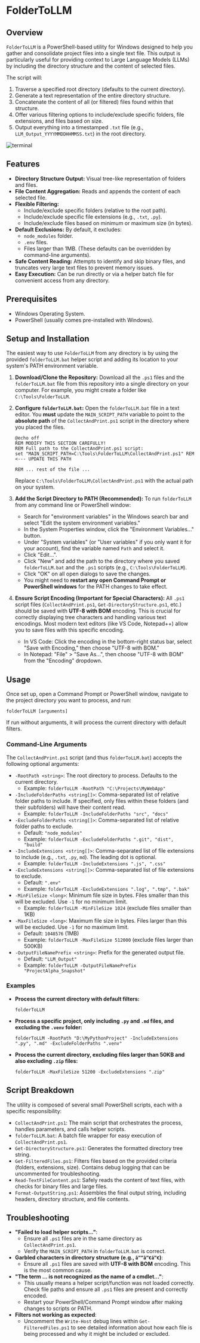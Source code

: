 # FolderToLLM

## Overview

`FolderToLLM` is a PowerShell-based utility for Windows designed to help you gather and consolidate project files into a single text file. This output is particularly useful for providing context to Large Language Models (LLMs) by including the directory structure and the content of selected files.

The script will:
1.  Traverse a specified root directory (defaults to the current directory).
2.  Generate a text representation of the entire directory structure.
3.  Concatenate the content of all (or filtered) files found within that structure.
4.  Offer various filtering options to include/exclude specific folders, file extensions, and files based on size.
5.  Output everything into a timestamped `.txt` file (e.g., `LLM_Output_YYYYMMDDHHMMSS.txt`) in the root directory.

![terminal](https://cdn.goygoyengine.com/images/1747926440007-7ba82bbced04e141.gif)

## Features

*   **Directory Structure Output:** Visual tree-like representation of folders and files.
*   **File Content Aggregation:** Reads and appends the content of each selected file.
*   **Flexible Filtering:**
    *   Include/exclude specific folders (relative to the root path).
    *   Include/exclude specific file extensions (e.g., `.txt`, `.py`).
    *   Include/exclude files based on minimum or maximum size (in bytes).
*   **Default Exclusions:** By default, it excludes:
    *   `node_modules` folder.
    *   `.env` files.
    *   Files larger than 1MB.
    (These defaults can be overridden by command-line arguments).
*   **Safe Content Reading:** Attempts to identify and skip binary files, and truncates very large text files to prevent memory issues.
*   **Easy Execution:** Can be run directly or via a helper batch file for convenient access from any directory.

## Prerequisites

*   Windows Operating System.
*   PowerShell (usually comes pre-installed with Windows).

## Setup and Installation

The easiest way to use `FolderToLLM` from any directory is by using the provided `folderToLLM.bat` helper script and adding its location to your system's PATH environment variable.

1.  **Download/Clone the Repository:**
    Download all the `.ps1` files and the `folderToLLM.bat` file from this repository into a single directory on your computer. For example, you might create a folder like `C:\Tools\FolderToLLM`.

2.  **Configure `folderToLLM.bat`:**
    Open the `folderToLLM.bat` file in a text editor. You **must** update the `MAIN_SCRIPT_PATH` variable to point to the **absolute path** of the `CollectAndPrint.ps1` script in the directory where you placed the files.

    ```batch
    @echo off
    REM MODIFY THIS SECTION CAREFULLY!
    REM Full path to the CollectAndPrint.ps1 script:
    set "MAIN_SCRIPT_PATH=C:\Tools\FolderToLLM\CollectAndPrint.ps1" REM <--- UPDATE THIS PATH

    REM ... rest of the file ...
    ```
    Replace `C:\Tools\FolderToLLM\CollectAndPrint.ps1` with the actual path on your system.

3.  **Add the Script Directory to PATH (Recommended):**
    To run `folderToLLM` from any command line or PowerShell window:
    *   Search for "environment variables" in the Windows search bar and select "Edit the system environment variables."
    *   In the System Properties window, click the "Environment Variables..." button.
    *   Under "System variables" (or "User variables" if you only want it for your account), find the variable named `Path` and select it.
    *   Click "Edit...".
    *   Click "New" and add the path to the directory where you saved `folderToLLM.bat` and the `.ps1` scripts (e.g., `C:\Tools\FolderToLLM`).
    *   Click "OK" on all open dialogs to save the changes.
    *   You might need to **restart any open Command Prompt or PowerShell windows** for the PATH changes to take effect.

4.  **Ensure Script Encoding (Important for Special Characters):**
    All `.ps1` script files (`CollectAndPrint.ps1`, `Get-DirectoryStructure.ps1`, etc.) should be saved with **UTF-8 with BOM** encoding. This is crucial for correctly displaying tree characters and handling various text encodings. Most modern text editors (like VS Code, Notepad++) allow you to save files with this specific encoding.
    *   In VS Code: Click the encoding in the bottom-right status bar, select "Save with Encoding," then choose "UTF-8 with BOM."
    *   In Notepad: "File" > "Save As...", then choose "UTF-8 with BOM" from the "Encoding" dropdown.

## Usage

Once set up, open a Command Prompt or PowerShell window, navigate to the project directory you want to process, and run:

```shell
folderToLLM [arguments]
```

If run without arguments, it will process the current directory with default filters.

### Command-Line Arguments

The `CollectAndPrint.ps1` script (and thus `folderToLLM.bat`) accepts the following optional arguments:

*   `-RootPath <string>`: The root directory to process. Defaults to the current directory.
    *   Example: `folderToLLM -RootPath "C:\Projects\MyWebApp"`
*   `-IncludeFolderPaths <string[]>`: Comma-separated list of relative folder paths to include. If specified, only files within these folders (and their subfolders) will have their content read.
    *   Example: `folderToLLM -IncludeFolderPaths "src", "docs"`
*   `-ExcludeFolderPaths <string[]>`: Comma-separated list of relative folder paths to exclude.
    *   Default: `"node_modules"`
    *   Example: `folderToLLM -ExcludeFolderPaths ".git", "dist", "build"`
*   `-IncludeExtensions <string[]>`: Comma-separated list of file extensions to include (e.g., `.txt`, `.py`, `md`). The leading dot is optional.
    *   Example: `folderToLLM -IncludeExtensions ".js", ".css"`
*   `-ExcludeExtensions <string[]>`: Comma-separated list of file extensions to exclude.
    *   Default: `".env"`
    *   Example: `folderToLLM -ExcludeExtensions ".log", ".tmp", ".bak"`
*   `-MinFileSize <long>`: Minimum file size in bytes. Files smaller than this will be excluded. Use `-1` for no minimum limit.
    *   Example: `folderToLLM -MinFileSize 1024` (exclude files smaller than 1KB)
*   `-MaxFileSize <long>`: Maximum file size in bytes. Files larger than this will be excluded. Use `-1` for no maximum limit.
    *   Default: `1048576` (1MB)
    *   Example: `folderToLLM -MaxFileSize 512000` (exclude files larger than 500KB)
*   `-OutputFileNamePrefix <string>`: Prefix for the generated output file.
    *   Default: `"LLM_Output"`
    *   Example: `folderToLLM -OutputFileNamePrefix "ProjectAlpha_Snapshot"`

### Examples

*   **Process the current directory with default filters:**
    ```shell
    folderToLLM
    ```

*   **Process a specific project, only including `.py` and `.md` files, and excluding the `.venv` folder:**
    ```shell
    folderToLLM -RootPath "D:\MyPythonProject" -IncludeExtensions ".py", ".md" -ExcludeFolderPaths ".venv"
    ```

*   **Process the current directory, excluding files larger than 50KB and also excluding `.zip` files:**
    ```shell
    folderToLLM -MaxFileSize 51200 -ExcludeExtensions ".zip"
    ```

## Script Breakdown

The utility is composed of several small PowerShell scripts, each with a specific responsibility:

*   `CollectAndPrint.ps1`: The main script that orchestrates the process, handles parameters, and calls helper scripts.
*   `folderToLLM.bat`: A batch file wrapper for easy execution of `CollectAndPrint.ps1`.
*   `Get-DirectoryStructure.ps1`: Generates the formatted directory tree string.
*   `Get-FilteredFiles.ps1`: Filters files based on the provided criteria (folders, extensions, size). Contains debug logging that can be uncommented for troubleshooting.
*   `Read-TextFileContent.ps1`: Safely reads the content of text files, with checks for binary files and large files.
*   `Format-OutputString.ps1`: Assembles the final output string, including headers, directory structure, and file contents.

## Troubleshooting

*   **"Failed to load helper scripts..."**:
    *   Ensure all `.ps1` files are in the same directory as `CollectAndPrint.ps1`.
    *   Verify the `MAIN_SCRIPT_PATH` in `folderToLLM.bat` is correct.
*   **Garbled characters in directory structure (e.g., `â””â”€â”€`)**:
    *   Ensure all `.ps1` files are saved with **UTF-8 with BOM** encoding. This is the most common cause.
*   **"The term ... is not recognized as the name of a cmdlet..."**:
    *   This usually means a helper script/function was not loaded correctly. Check file paths and ensure all `.ps1` files are present and correctly encoded.
    *   Restart your PowerShell/Command Prompt window after making changes to scripts or PATH.
*   **Filters not working as expected**:
    *   Uncomment the `Write-Host` debug lines within `Get-FilteredFiles.ps1` to see detailed information about how each file is being processed and why it might be included or excluded.

